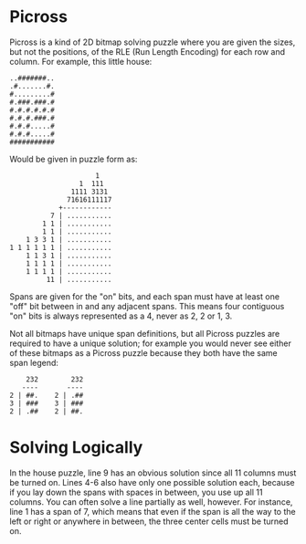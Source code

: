 # Picross

Picross is a kind of 2D bitmap solving puzzle where you are given the sizes, but
not the positions, of the RLE (Run Length Encoding) for each row and column. For
example, this little house:

    ..#######..
    .#.......#.
    #.........#
    #.###.###.#
    #.#.#.#.#.#
    #.#.#.###.#
    #.#.#.....#
    #.#.#.....#
    ###########

Would be given in puzzle form as:

                         1
                     1  111
                   1111 3131
                  71616111117
                +------------
              7 | ...........
            1 1 | ...........
            1 1 | ...........
        1 3 3 1 | ...........
    1 1 1 1 1 1 | ...........
        1 1 3 1 | ...........
        1 1 1 1 | ...........
        1 1 1 1 | ...........
             11 | ...........

Spans are given for the "on" bits, and each span must have at least one "off"
bit between in and any adjacent spans. This means four contiguous "on" bits is
always represented as a 4, never as 2, 2 or 1, 3.

Not all bitmaps have unique span definitions, but all Picross puzzles are
required to have a unique solution; for example you would never see either of
these bitmaps as a Picross puzzle because they both have the same span legend:

        232        232
       ----       ----
    2 | ##.    2 | .##
    3 | ###    3 | ###
    2 | .##    2 | ##.

# Solving Logically

In the house puzzle, line 9 has an obvious solution since all 11 columns must be
turned on. Lines 4-6 also have only one possible solution each, because if you
lay down the spans with spaces in between, you use up all 11 columns. You can
often solve a line partially as well, however. For instance, line 1 has a span
of 7, which means that even if the span is all the way to the left or right or
anywhere in between, the three center cells must be turned on.
